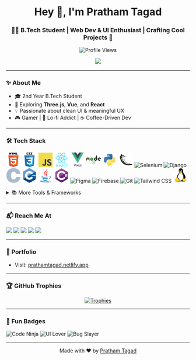 <h1 align="center">Hey 👋, I'm Pratham Tagad</h1>
<h3 align="center">👨‍💻 B.Tech Student | Web Dev & UI Enthusiast | Crafting Cool Projects 🚀</h3>

<p align="center">
  <img src="https://komarev.com/ghpvc/?username=prathamtagad&label=Profile%20views&color=0e75b6&style=flat" alt="Profile Views" />
</p>

<p align="center">
  <img src="https://readme-typing-svg.demolab.com/?lines=Web%20Developer;UI%20Designer;Always%20learning%20new%20tech;Let's%20build%20something%20awesome!&center=true&width=440&height=45">
</p>

---

### ✨ About Me

- 🎓 2nd Year B.Tech Student
- 🧠 Exploring **Three.js**, **Vue**, and **React**
- 💡 Passionate about clean UI & meaningful UX
- 🎮 Gamer | 🎵 Lo-fi Addict | ☕ Coffee-Driven Dev

---

### 🛠️ Tech Stack

<p align="left">
  <img src="https://raw.githubusercontent.com/devicons/devicon/master/icons/html5/html5-original-wordmark.svg" alt="HTML5" width="40" />
  <img src="https://raw.githubusercontent.com/devicons/devicon/master/icons/css3/css3-original-wordmark.svg" alt="CSS3" width="40" />
  <img src="https://raw.githubusercontent.com/devicons/devicon/master/icons/javascript/javascript-original.svg" alt="JavaScript" width="40" />
  <img src="https://raw.githubusercontent.com/devicons/devicon/master/icons/react/react-original-wordmark.svg" alt="React" width="40" />
  <img src="https://raw.githubusercontent.com/devicons/devicon/master/icons/vuejs/vuejs-original-wordmark.svg" alt="Vue.js" width="40" />
  <img src="https://raw.githubusercontent.com/devicons/devicon/master/icons/nodejs/nodejs-original-wordmark.svg" alt="Node.js" width="40" />
  <img src="https://raw.githubusercontent.com/devicons/devicon/master/icons/python/python-original.svg" alt="Python" width="40" />
  <img src="https://raw.githubusercontent.com/devicons/devicon/master/icons/flask/flask-original.svg" alt="Flask" width="40" />
  <img src="https://raw.githubusercontent.com/SeleniumHQ/selenium/main/common/src/web/icons/Selenium_Logo.png" alt="Selenium" width="40" />
  <img src="https://cdn.worldvectorlogo.com/logos/django.svg" alt="Django" width="40" />
  <img src="https://raw.githubusercontent.com/devicons/devicon/master/icons/c/c-original.svg" alt="C" width="40" />
  <img src="https://raw.githubusercontent.com/devicons/devicon/master/icons/cplusplus/cplusplus-original.svg" alt="C++" width="40" />
  <img src="https://raw.githubusercontent.com/devicons/devicon/master/icons/java/java-original.svg" alt="Java" width="40" />
  <img src="https://raw.githubusercontent.com/devicons/devicon/master/icons/csharp/csharp-original.svg" alt="C#" width="40" />
  <img src="https://www.vectorlogo.zone/logos/figma/figma-icon.svg" alt="Figma" width="40" />
  <img src="https://www.vectorlogo.zone/logos/firebase/firebase-icon.svg" alt="Firebase" width="40" />
  <img src="https://www.vectorlogo.zone/logos/git-scm/git-scm-icon.svg" alt="Git" width="40" />
  <img src="https://www.vectorlogo.zone/logos/tailwindcss/tailwindcss-icon.svg" alt="Tailwind CSS" width="40" />
  <img src="https://raw.githubusercontent.com/devicons/devicon/master/icons/linux/linux-original.svg" alt="Linux" width="40" />
</p>

<details>
  <summary>📚 More Tools & Frameworks</summary>

  - Azure & AWS (Cloud Basics)
  - NestJS
  - Selenium (Testing)
  - Bash & Linux Shell
  - Heroku (Deployments)
</details>

---

### 📬 Reach Me At

<p align="left">
  <a href="mailto:prathamtagad0@gmail.com"><img src="https://img.shields.io/badge/Gmail-%2312100E.svg?style=for-the-badge&logo=gmail&logoColor=red" /></a>
  <a href="https://www.linkedin.com/in/pratham-tagad-051946301/" target="_blank"><img src="https://img.shields.io/badge/LinkedIn-%230A66C2.svg?style=for-the-badge&logo=linkedin&logoColor=white" /></a>
  <a href="https://twitter.com/pratham_tagad" target="_blank"><img src="https://img.shields.io/badge/Twitter-%231DA1F2.svg?style=for-the-badge&logo=twitter&logoColor=white" /></a>
  <a href="https://instagram.com/pratham_tagad" target="_blank"><img src="https://img.shields.io/badge/Instagram-%23E4405F.svg?style=for-the-badge&logo=instagram&logoColor=white" /></a>
  <a href="https://www.leetcode.com/prathamtagad" target="_blank"><img src="https://img.shields.io/badge/LeetCode-%23000000.svg?style=for-the-badge&logo=leetcode&logoColor=yellow" /></a>
</p>

---

### 🧠 Portfolio
- Visit: [prathamtagad.netlify.app](https://prathamtagad.netlify.app)

---

### 🏆 GitHub Trophies

<p align="center">
  <a href="https://github.com/ryo-ma/github-profile-trophy">
    <img src="https://github-profile-trophy.vercel.app/?username=prathamtagad&theme=onestar&margin-w=10&margin-h=15" alt="Trophies" />
  </a>
</p>

---

### 🔖 Fun Badges

![Code Ninja](https://img.shields.io/badge/Code%20Ninja-🧠-blue)
![UI Lover](https://img.shields.io/badge/UI%20Lover-🎨-purple)
![Bug Slayer](https://img.shields.io/badge/Bug%20Slayer-🐞-red)

---

<p align="center">
  Made with ❤️ by <a href="https://github.com/prathamtagad">Pratham Tagad</a>
</p>
